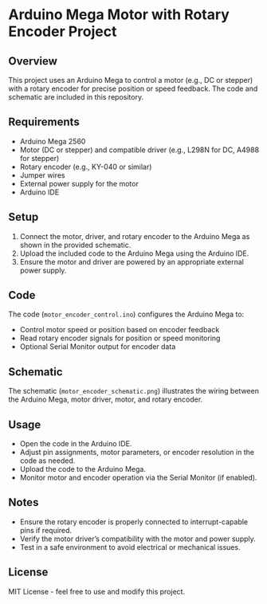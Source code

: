 # Arduino Mega Motor with Rotary Encoder Project

## Overview
This project uses an Arduino Mega to control a motor (e.g., DC or stepper) with a rotary encoder for precise position or speed feedback. The code and schematic are included in this repository.

## Requirements
- Arduino Mega 2560
- Motor (DC or stepper) and compatible driver (e.g., L298N for DC, A4988 for stepper)
- Rotary encoder (e.g., KY-040 or similar)
- Jumper wires
- External power supply for the motor
- Arduino IDE

## Setup
1. Connect the motor, driver, and rotary encoder to the Arduino Mega as shown in the provided schematic.
2. Upload the included code to the Arduino Mega using the Arduino IDE.
3. Ensure the motor and driver are powered by an appropriate external power supply.

## Code
The code (`motor_encoder_control.ino`) configures the Arduino Mega to:
- Control motor speed or position based on encoder feedback
- Read rotary encoder signals for position or speed monitoring
- Optional Serial Monitor output for encoder data

## Schematic
The schematic (`motor_encoder_schematic.png`) illustrates the wiring between the Arduino Mega, motor driver, motor, and rotary encoder.

## Usage
- Open the code in the Arduino IDE.
- Adjust pin assignments, motor parameters, or encoder resolution in the code as needed.
- Upload the code to the Arduino Mega.
- Monitor motor and encoder operation via the Serial Monitor (if enabled).

## Notes
- Ensure the rotary encoder is properly connected to interrupt-capable pins if required.
- Verify the motor driver’s compatibility with the motor and power supply.
- Test in a safe environment to avoid electrical or mechanical issues.

## License
MIT License - feel free to use and modify this project.